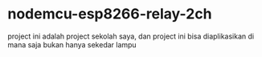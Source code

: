 # nodemcu-esp8266-relay-2ch
project ini adalah project sekolah saya, dan project ini bisa diaplikasikan di mana saja bukan hanya sekedar lampu
